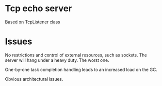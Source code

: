 # Tcp echo server
Based on TcpListener class
# Issues
No restrictions and control of external resources, such as sockets. The server will hang under a heavy duty. The worst one.

One-by-one task completion handling leads to an increased load on the GC.

Obvious architectural issues.

